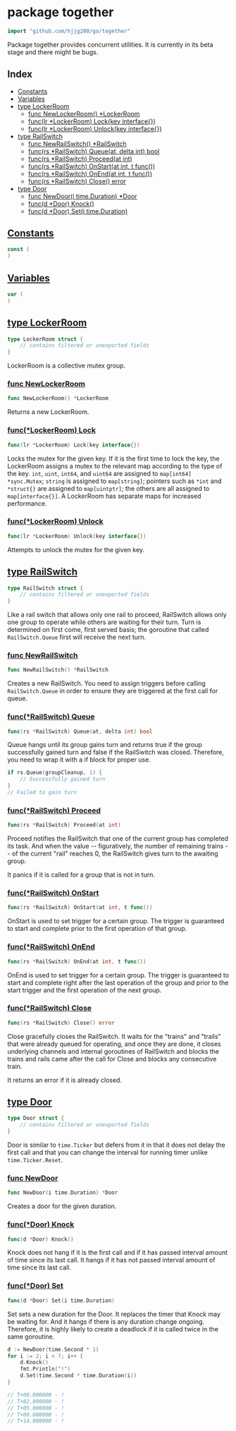 # package together

```go
import "github.com/hjjg200/go/together"
```

Package together provides concurrent utilities. It is currently in its beta stage and there might be bugs.

## Index

* [Constants](#pkg-constants)
* [Variables](#pkg-variables)
* [type LockerRoom](#LockerRoom)
    * [func NewLockerRoom() *LockerRoom](#NewLockerRoom)
    * [func(lr *LockerRoom) Lock(key interface{})](#LockerRoom.Lock)
    * [func(lr *LockerRoom) Unlock(key interface{})](#LockerRoom.Unlock)
* [type RailSwitch](#RailSwitch)
    * [func NewRailSwitch() *RailSwitch](#NewRailSwitch)
    * [func(rs *RailSwitch) Queue(at, delta int) bool](#RailSwitch.Queue)
    * [func(rs *RailSwitch) Proceed(at int)](#RailSwitch.Proceed)
    * [func(rs *RailSwitch) OnStart(at int, t func())](#RailSwitch.OnStart)
    * [func(rs *RailSwitch) OnEnd(at int, t func())](#RailSwitch.OnEnd)
    * [func(rs *RailSwitch) Close() error](#RailSwitch.Close)
* [type Door](#Door)
    * [func NewDoor(i time.Duration) *Door](#NewDoor)
    * [func(d *Door) Knock()](#Door.Knock)
    * [func(d *Door) Set(i time.Duration)](#Door.Set)


## <a name="pkg-variables" href="#">Constants</a>

```go
const (
)
```

## <a name="pkg-variables" href="#">Variables</a>

```go
var (
)
```

## <a name="LockerRoom" href="#">type LockerRoom</a>

```go
type LockerRoom struct {
    // contains filtered or unexported fields
}
```

LockerRoom is a collective mutex group.

### <a name="NewLockerRoom" href="#">func NewLockerRoom</a>

```go
func NewLockerRoom() *LockerRoom
```

Returns a new LockerRoom.

### <a name="LockerRoom.HoldAt" href="#">func(*LockerRoom) Lock</a>

```go
func(lr *LockerRoom) Lock(key interface{})
```

Locks the mutex for the given key. If it is the first time to lock the key, the LockerRoom assigns a mutex to the relevant map according to the type of the key. `int`, `uint`, `int64`, and `uint64` are assigned to `map[int64] *sync.Mutex`; `string` is assigned to `map[string]`; pointers such as `*int` and `*struct{}` are assigned to `map[uintptr]`; the others are all assigned to `map[interface{}]`. A LockerRoom has separate maps for increased performance.

### <a name="LockerRoom.Unlock" href="#">func(*LockerRoom) Unlock</a>

```go
func(lr *LockerRoom) Unlock(key interface{})
```

Attempts to unlock the mutex for the given key.


## <a name="RailSwitch" href="#">type RailSwitch</a>

```go
type RailSwitch struct {
    // contains filtered or unexported fields
}
```

Like a rail switch that allows only one rail to proceed, RailSwitch allows only one group to operate while others are waiting for their turn. Turn is determined on first come, first served basis; the goroutine that called `RailSwitch.Queue` first will receive the next turn.

### <a name="NewRailSwitch" href="#">func NewRailSwitch</a>

```go
func NewRailSwitch() *RailSwitch
```

Creates a new RailSwitch. You need to assign triggers before calling `RailSwitch.Queue` in order to ensure they are triggered at the first call for queue.

### <a name="RailSwitch.Queue" href="#">func(*RailSwitch) Queue</a>

```go
func(rs *RailSwitch) Queue(at, delta int) bool
```

Queue hangs until its group gains turn and returns true if the group successfully gained turn and false if the RailSwitch was closed. Therefore, you need to wrap it with a if block for proper use.

```go
if rs.Queue(groupCleanup, 1) {
    // Successfully gained turn
}
// Failed to gain turn
```

### <a name="RailSwitch.Proceed" href="#">func(*RailSwitch) Proceed</a>

```go
func(rs *RailSwitch) Proceed(at int)
```

Proceed notifies the RailSwitch that one of the current group has completed its task. And when the value -- figuratively, the number of remaining trains -- of the current "rail" reaches 0, the RailSwitch gives turn to the awaiting group.

It panics if it is called for a group that is not in turn.

### <a name="RailSwitch.OnStart" href="#">func(*RailSwitch) OnStart</a>

```go
func(rs *RailSwitch) OnStart(at int, t func())
```

OnStart is used to set trigger for a certain group. The trigger is guaranteed to start and complete prior to the first operation of that group.

### <a name="RailSwitch.OnEnd" href="#">func(*RailSwitch) OnEnd</a>

```go
func(rs *RailSwitch) OnEnd(at int, t func())
```

OnEnd is used to set trigger for a certain group. The trigger is guaranteed to start and complete right after the last operation of the group and prior to the start trigger and the first operation of the next group.

### <a name="RailSwitch.Close" href="#">func(*RailSwitch) Close</a>

```go
func(rs *RailSwitch) Close() error
```

Close gracefully closes the RailSwitch. It waits for the "trains" and "trails" that were already queued for operating, and once they are done, it closes underlying channels and internal goroutines of RailSwitch and blocks the trains and rails came after the call for Close and blocks any consecutive train.

It returns an error if it is already closed.


## <a name="Door" href="#">type Door</a>

```go
type Door struct {
    // contains filtered or unexported fields
}
```

Door is similar to `time.Ticker` but defers from it in that it does not delay the first call and that you can change the interval for running timer unlike `time.Ticker.Reset`.

### <a name="NewDoor" href="#">func NewDoor</a>

```go
func NewDoor(i time.Duration) *Door
```

Creates a door for the given duration.

### <a name="Door.Knock" href="#">func(*Door) Knock</a>

```go
func(d *Door) Knock()
```

Knock does not hang if it is the first call and if it has passed interval amount of time since its last call. It hangs if it has not passed interval amount of time since its last call.

### <a name="Door.Set" href="#">func(*Door) Set</a>

```go
func(d *Door) Set(i time.Duration)
```

Set sets a new duration for the Door. It replaces the timer that Knock may be waiting for. And it hangs if there is any duration change ongoing. Therefore, it is highly likely to create a deadlock if it is called twice in the same goroutine.

```go
d := NewDoor(time.Second * 1)
for i := 2; i < 7; i++ {
    d.Knock()
    fmt.Println("!")
    d.Set(time.Second * time.Duration(i))
}

// T+00.000000 - !
// T+02.000000 - !
// T+05.000000 - !
// T+09.000000 - !
// T+14.000000 - !
```